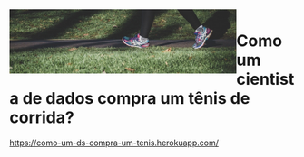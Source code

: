 <div>
<img src="deploy/static/images/corrida.jpg" align="left" width="400"/>
</div>

# Como um cientista de dados compra um tênis de corrida?

https://como-um-ds-compra-um-tenis.herokuapp.com/

